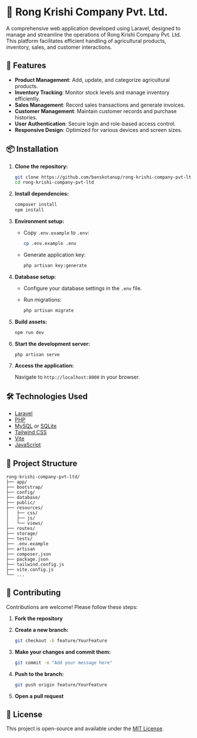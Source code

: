 # 🌾 Rong Krishi Company Pvt. Ltd.

A comprehensive web application developed using Laravel, designed to manage and streamline the operations of Rong Krishi Company Pvt. Ltd. This platform facilitates efficient handling of agricultural products, inventory, sales, and customer interactions.

## 🚀 Features

- **Product Management**: Add, update, and categorize agricultural products.
- **Inventory Tracking**: Monitor stock levels and manage inventory efficiently.
- **Sales Management**: Record sales transactions and generate invoices.
- **Customer Management**: Maintain customer records and purchase histories.
- **User Authentication**: Secure login and role-based access control.
- **Responsive Design**: Optimized for various devices and screen sizes.

## 📦 Installation

1. **Clone the repository:**

   ```bash
   git clone https://github.com/banskotanup/rong-krishi-company-pvt-ltd.git
   cd rong-krishi-company-pvt-ltd
   ```

2. **Install dependencies:**

   ```bash
   composer install
   npm install
   ```

3. **Environment setup:**

   - Copy `.env.example` to `.env`:

     ```bash
     cp .env.example .env
     ```

   - Generate application key:

     ```bash
     php artisan key:generate
     ```

4. **Database setup:**

   - Configure your database settings in the `.env` file.
   - Run migrations:

     ```bash
     php artisan migrate
     ```

5. **Build assets:**

   ```bash
   npm run dev
   ```

6. **Start the development server:**

   ```bash
   php artisan serve
   ```

7. **Access the application:**

   Navigate to `http://localhost:8000` in your browser.

## 🛠️ Technologies Used

- [Laravel](https://laravel.com/)
- [PHP](https://www.php.net/)
- [MySQL](https://www.mysql.com/) or [SQLite](https://www.sqlite.org/index.html)
- [Tailwind CSS](https://tailwindcss.com/)
- [Vite](https://vitejs.dev/)
- [JavaScript](https://developer.mozilla.org/en-US/docs/Web/JavaScript)

## 📁 Project Structure

```plaintext
rong-krishi-company-pvt-ltd/
├── app/
├── bootstrap/
├── config/
├── database/
├── public/
├── resources/
│   ├── css/
│   ├── js/
│   └── views/
├── routes/
├── storage/
├── tests/
├── .env.example
├── artisan
├── composer.json
├── package.json
├── tailwind.config.js
├── vite.config.js
└── ...
```

## 🤝 Contributing

Contributions are welcome! Please follow these steps:

1. **Fork the repository**

2. **Create a new branch:**

   ```bash
   git checkout -b feature/YourFeature
   ```

3. **Make your changes and commit them:**

   ```bash
   git commit -m "Add your message here"
   ```

4. **Push to the branch:**

   ```bash
   git push origin feature/YourFeature
   ```

5. **Open a pull request**

## 📄 License

This project is open-source and available under the [MIT License](LICENSE).
